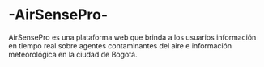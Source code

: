 # -AirSensePro-
AirSensePro es una plataforma web que brinda a los usuarios información en tiempo real sobre agentes contaminantes del aire e información meteorológica en la ciudad de Bogotá.
